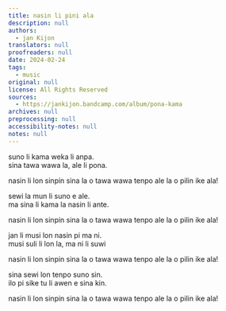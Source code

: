 ```yaml
---
title: nasin li pini ala
description: null
authors:
  - jan Kijon
translators: null
proofreaders: null
date: 2024-02-24
tags:
  - music
original: null
license: All Rights Reserved
sources:
  - https://jankijon.bandcamp.com/album/pona-kama
archives: null
preprocessing: null
accessibility-notes: null
notes: null
---
```


suno li kama weka li anpa.  \
sina tawa wawa la, ale li pona.

nasin li lon sinpin sina la o tawa wawa tenpo ale la o pilin ike ala!

sewi la mun li suno e ale.  \
ma sina li kama la nasin li ante.

nasin li lon sinpin sina la o tawa wawa tenpo ale la o pilin ike ala!

jan li musi lon nasin pi ma ni.  \
musi suli li lon la, ma ni li suwi

nasin li lon sinpin sina la o tawa wawa tenpo ale la o pilin ike ala!

sina sewi lon tenpo suno sin.  \
ilo pi sike tu li awen e sina kin.

nasin li lon sinpin sina la o tawa wawa tenpo ale la o pilin ike ala!

